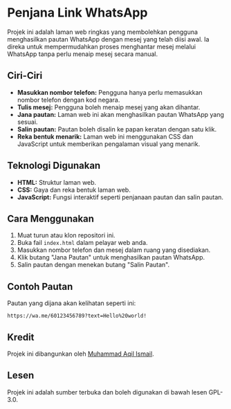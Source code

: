 # Penjana Link WhatsApp

Projek ini adalah laman web ringkas yang membolehkan pengguna menghasilkan pautan WhatsApp dengan mesej yang telah diisi awal. Ia direka untuk mempermudahkan proses menghantar mesej melalui WhatsApp tanpa perlu menaip mesej secara manual.

## Ciri-Ciri
- **Masukkan nombor telefon:** Pengguna hanya perlu memasukkan nombor telefon dengan kod negara.
- **Tulis mesej:** Pengguna boleh menaip mesej yang akan dihantar.
- **Jana pautan:** Laman web ini akan menghasilkan pautan WhatsApp yang sesuai.
- **Salin pautan:** Pautan boleh disalin ke papan keratan dengan satu klik.
- **Reka bentuk menarik:** Laman web ini menggunakan CSS dan JavaScript untuk memberikan pengalaman visual yang menarik.

## Teknologi Digunakan
- **HTML:** Struktur laman web.
- **CSS:** Gaya dan reka bentuk laman web.
- **JavaScript:** Fungsi interaktif seperti penjanaan pautan dan salin pautan.

## Cara Menggunakan
1. Muat turun atau klon repositori ini.
2. Buka fail `index.html` dalam pelayar web anda.
3. Masukkan nombor telefon dan mesej dalam ruang yang disediakan.
4. Klik butang "Jana Pautan" untuk menghasilkan pautan WhatsApp.
5. Salin pautan dengan menekan butang "Salin Pautan".

## Contoh Pautan
Pautan yang dijana akan kelihatan seperti ini:
```
https://wa.me/60123456789?text=Hello%20world!
```

## Kredit
Projek ini dibangunkan oleh [Muhammad Aqil Ismail](https://github.com/BlankedWave).

## Lesen
Projek ini adalah sumber terbuka dan boleh digunakan di bawah lesen GPL-3.0.
